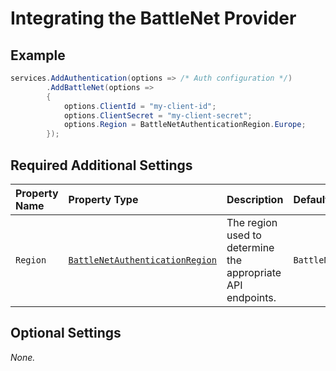 # Integrating the BattleNet Provider

## Example

```csharp
services.AddAuthentication(options => /* Auth configuration */)
        .AddBattleNet(options =>
        {
            options.ClientId = "my-client-id";
            options.ClientSecret = "my-client-secret";
            options.Region = BattleNetAuthenticationRegion.Europe;
        });
```

## Required Additional Settings

| Property Name | Property Type | Description | Default Value |
|:--|:--|:--|:--|
| `Region` | [`BattleNetAuthenticationRegion`](https://github.com/aspnet-contrib/AspNet.Security.OAuth.Providers/blob/dev/src/AspNet.Security.OAuth.BattleNet/BattleNetAuthenticationRegion.cs "BattleNetAuthenticationRegion enumeration") | The region used to determine the appropriate API endpoints. | `BattleNetAuthenticationRegion.America` |

## Optional Settings

_None._
